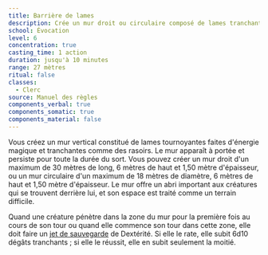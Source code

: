 ```yaml
---
title: Barrière de lames
description: Crée un mur droit ou circulaire composé de lames tranchantes.
school: Évocation
level: 6
concentration: true
casting_time: 1 action
duration: jusqu'à 10 minutes
range: 27 mètres
ritual: false
classes:
  - Clerc
source: Manuel des règles
components_verbal: true
components_somatic: true
components_material: false
---
```

Vous créez un mur vertical constitué de lames tournoyantes faites d'énergie magique et tranchantes comme des rasoirs. Le mur apparaît à portée et persiste pour toute la durée du sort. Vous pouvez créer un mur droit d'un maximum de 30 mètres de long, 6 mètres de haut et 1,50 mètre d'épaisseur, ou un mur circulaire d'un maximum de 18  mètres de diamètre, 6 mètres de haut et 1,50 mètre d'épaisseur. Le mur offre un abri important aux créatures qui se trouvent derrière lui, et son espace est traité comme un terrain difficile.

Quand une créature pénètre dans la zone du mur pour la première fois au cours de son tour ou quand elle commence son tour dans cette zone, elle doit faire un [jet de sauvegarde](/utiliser-les-caracteristiques/#jets-de-sauvegarde) de Dextérité. Si elle le rate, elle subit 6d10 dégâts tranchants ; si elle le réussit, elle en subit seulement la moitié.
